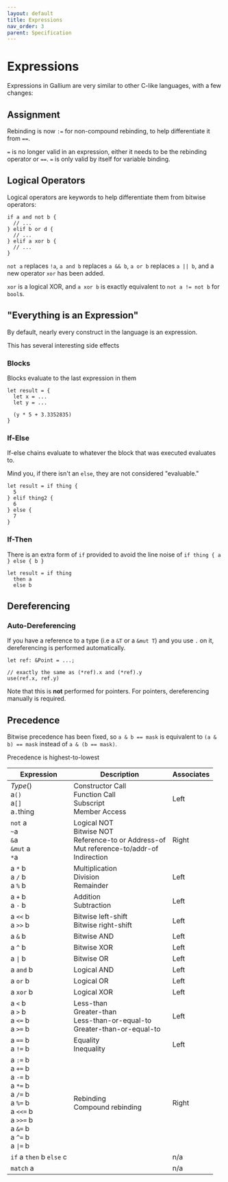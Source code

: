 ```yaml
---
layout: default
title: Expressions
nav_order: 3
parent: Specification
---
```


# Expressions
Expressions in Gallium are very similar to other C-like languages, with a few changes:

## Assignment
Rebinding is now `:=` for non-compound rebinding, to help differentiate it from `==`. 

`=` is no longer valid in an expression, either it needs to be 
the rebinding operator or `==`. `=` is only valid by itself for variable binding. 

## Logical Operators
Logical operators are keywords to help differentiate them from bitwise operators:

~~~
if a and not b {
  // ...
} elif b or d {
  // ...
} elif a xor b {
  // ...
}
~~~

`not a` replaces `!a`, `a and b` replaces `a && b`, `a or b` replaces `a || b`, and a new operator `xor` has been added.

`xor` is a logical XOR, and `a xor b` is exactly equivalent to `not a != not b` for `bool`s. 

## "Everything is an Expression"
By default, nearly every construct in the language is an expression. 

This has several interesting side effects

### Blocks
Blocks evaluate to the last expression in them

```
let result = {
  let x = ... 
  let y = ...
  
  (y * 5 + 3.3352835)
}
```

### If-Else
If-else chains evaluate to whatever the block that was executed evaluates to.

Mind you, if there isn't an `else`, they are not considered "evaluable."

```
let result = if thing {
  5
} elif thing2 {
  6
} else {
  7
}
```

### If-Then
There is an extra form of `if` provided to avoid the line noise of `if thing { a } else { b }`

```
let result = if thing 
  then a 
  else b
```


## Dereferencing
### Auto-Dereferencing
If you have a reference to a type (i.e a `&T` or a `&mut T`) and
you use `.` on it, dereferencing is performed automatically.

~~~
let ref: &Point = ...;

// exactly the same as (*ref).x and (*ref).y
use(ref.x, ref.y)
~~~

Note that this is **not** performed for pointers. For pointers, dereferencing manually is required. 

## Precedence
Bitwise precedence has been fixed, so `a & b == mask` is equivalent to `(a & b) == mask` instead of `a & (b == mask)`.

Precedence is highest-to-lowest

| Expression | Description | Associates |
|---|---|---|
| *Type*()<br>a`()`<br>a`[]`<br>a`.`thing | Constructor Call<br>Function Call<br>Subscript<br>Member Access | Left |
| `not` a<br/>`~`a<br/>`&`a<br/>`&mut` a<br>`*`a | Logical NOT<br/>Bitwise NOT<br>Reference-to or Address-of<br/>Mut reference-to/addr-of<br/>Indirection | Right |
| a `*` b<br>a `/` b<br>a `%` b | Multiplication<br>Division<br>Remainder | Left |
| a `+` b<br>a `-` b | Addition<br>Subtraction | Left |
| a `<<` b<br>a `>>` b | Bitwise left-shift<br>Bitwise right-shift | Left |
| a `&` b | Bitwise AND | Left |
| a `^` b | Bitwise XOR | Left |
| a `\|` b | Bitwise OR | Left |
| a `and` b | Logical AND| Left |
| a `or` b | Logical OR | Left |
| a `xor` b | Logical XOR | Left |
| a `<` b<br>a `>` b<br>a `<=` b<br>a `>=` b | Less-than<br>Greater-than<br>Less-than-or-equal-to<br>Greater-than-or-equal-to | Left |
| a `==` b<br>a `!=` b | Equality<br>Inequality | Left |
| a `:=` b<br>a `+=` b<br>a `-=` b<br>a `*=` b<br>a `/=` b<br>a `%=` b<br>a `<<=` b<br>a `>>=` b<br>a `&=` b<br>a `^=` b<br>a `\|=` b | Rebinding<br>Compound rebinding | Right |
| `if` a `then` b `else` c |  | n/a |
| `match` a |  | n/a |
